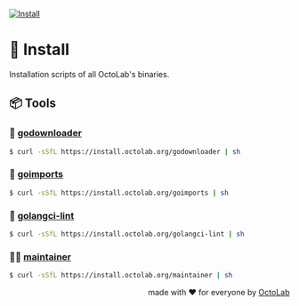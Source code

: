 [![Install][social.preview]][preview.config]

# 🤖 Install

Installation scripts of all OctoLab's binaries.

## 📦 Tools

### 🔧 [godownloader][]

```bash
$ curl -sSfL https://install.octolab.org/godownloader | sh
```

[godownloader]: https://github.com/kamilsk/godownloader


### 🔧 [goimports][]

```bash
$ curl -sSfL https://install.octolab.org/goimports | sh
```

[goimports]: https://github.com/kamilsk/go-tools


### 🔧 [golangci-lint][]

```bash
$ curl -sSfL https://install.octolab.org/golangci-lint | sh
```

[golangci-lint]: https://github.com/kamilsk/golangci-lint


### 👨‍🔧 [maintainer][]

```bash
$ curl -sSfL https://install.octolab.org/maintainer | sh
```

[maintainer]: https://github.com/octomation/maintainer


<p align="right">made with ❤️ for everyone by <a href="https://www.octolab.org/">OctoLab</a></p>

[social.preview]:   https://cdn.octolab.org/repo/install.png
[preview.config]:   https://socialify.git.ci/octomation/install?description=1&font=Raleway&language=1&name=1&owner=1&pattern=Circuit%20Board&theme=Light
[preview.fallback]: https://socialify.git.ci/octomation/install/image?description=1&font=Raleway&language=1&name=1&owner=1&pattern=Circuit%20Board&theme=Light
